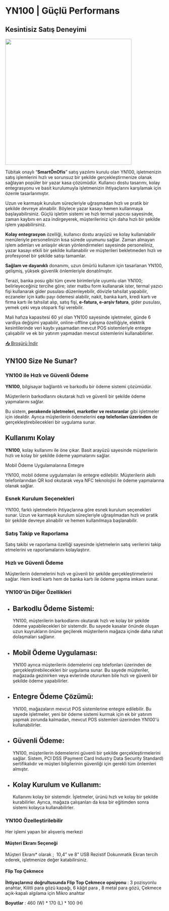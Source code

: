 # YN100 | Güçlü Performans

## Kesintisiz Satış Deneyimi
<img src="/img/enpos/YN100.png" width="400"/>

Tübitak onaylı “**SmartÖnOfis**” satış yazılımı kurulu olan YN100, işletmenizin satış işlemlerini hızlı ve sorunsuz bir şekilde gerçekleştirmenize olanak sağlayan popüler bir yazar kasa çözümüdür. Kullanıcı dostu tasarımı, kolay entegrasyonu ve basit kurulumuyla işletmenizin ihtiyaçlarını karşılamak için özenle tasarlanmıştır.

Uzun ve karmaşık kurulum süreçleriyle uğraşmadan hızlı ve pratik bir şekilde devreye alınabilir. Böylece yazar kasayı hemen kullanmaya başlayabilirsiniz. Güçlü işletim sistemi ve hızlı termal yazıcısı sayesinde, zaman kaybını en aza indirgeyerek, müşterileriniz için daha hızlı bir şekilde işlem yapabilirsiniz.

**Kolay entegrasyon** özelliği, kullanıcı dostu arayüzü ve kolay kullanılabilir menüleriyle personelinizin kısa sürede uyumunu sağlar. Zaman almayan işlem adımları ve anlaşılır ekran yönlendirmeleri sayesinde personeliniz, yazar kasayı etkili bir şekilde kullanabilir ve müşterileri bekletmeden hızlı ve profesyonel bir şekilde satışı tamamlar.

**Sağlam ve dayanıklı** donanımı, uzun ömürlü kullanım için tasarlanan YN100, gelişmiş, yüksek güvenlik önlemleriyle donatılmıştır.

Terazi, banka posu gibi tüm çevre birimleriyle uyumlu olan YN100; belirleyeceğiniz tercihe göre; ister matbu form kullanarak ister, termal yazıcı fişi kullanarak gider pusulası düzenleyebilir, dövizle tahsilat yapabilir, eczaneler için katkı payı ödemesi alabilir, nakit, banka kartı, kredi kartı ve firma kartı ile tahsilat alıp, satış fişi, **e-fatura, e-arşiv fatura**, gider pusulası, yemek çeki veya otopark fişi verebilir.

Mali hafıza kapasitesi 60 yıl olan YN100 sayesinde işletmeler, günde 6 vardiya değişimi yapabilir, online-offline çalışma özelliğiyle, elektrik kesintilerinde veri kaybı yaşamadan mevcut POS sistemleriyle entegre çalışabilir ve ek bir yatırım yapmadan mevcut sistemlerini kullanabilirler.

[📥 Broşürü İndir](https://www.enpos.com.tr/wp-content/uploads/2023/08/YN-100.pdf)


YN100 Size Ne Sunar?
--------------------

### YN100 ile Hızlı ve Güvenli Ödeme

**YN100**, bilgisayar bağlantılı ve barkodlu bir ödeme sistemi çözümüdür.

Müşterilerin barkodlarını okutarak hızlı ve güvenli bir şekilde ödeme yapmalarını sağlar.

Bu sistem, **perakende işletmeleri, marketler ve restoranlar** gibi işletmeler için idealdir. Ayrıca müşterilerin ödemelerini **cep telefonları üzerinden** de gerçekleştirebilecekleri bir uygulama sunar.

Kullanımı Kolay
---------------

**YN100**, kolay kullanımı ile öne çıkar. Basit arayüzü sayesinde müşterilerin hızlı ve kolay bir şekilde ödeme yapmalarını sağlar.

Mobil Ödeme Uygulamalarına Entegre

YN100, mobil ödeme uygulamaları ile entegre edilebilir. Müşterilerin akıllı telefonlarından QR kod okutarak veya NFC teknolojisi ile ödeme yapmalarına olanak sağlar.


### Esnek Kurulum Seçenekleri

YN100, farklı işletmelerin ihtiyaçlarına göre esnek kurulum seçenekleri sunar. Uzun ve karmaşık kurulum süreçleriyle uğraşılmadan hızlı ve pratik bir şekilde devreye alınabilir ve hemen kullanılmaya başlanabilir.


### Satış Takip ve Raporlama

Satış takibi ve raporlama özelliği sayesinde işletmelerin satış verilerini takip etmelerini ve raporlamalarını kolaylaştırır.


### Hızlı ve Güvenli Ödeme

Müşterilerin ödemelerini hızlı ve güvenli bir şekilde gerçekleştirmelerini sağlar. Hem kredi kartı hem de banka kartı ile ödeme yapma imkanı sunar.

### YN100'ün Diğer Özellikleri

*   Barkodlu Ödeme Sistemi:
    -----------------------
    
    YN100, müşterilerin barkodlarını okutarak hızlı ve kolay bir şekilde ödeme yapabilecekleri bir sistemdir. Bu sayede kasalar önünde oluşan uzun kuyrukların önüne geçilerek müşterilerin mağaza içinde daha rahat dolaşmaları sağlanır.
    
*   Mobil Ödeme Uygulaması:
    -----------------------
    
    YN100 ayrıca müşterilerin ödemelerini cep telefonları üzerinden de gerçekleştirebilecekleri bir uygulama sunar. Bu sayede müşteriler, mağazada gezinirken veya evlerinde otururken bile hızlı ve güvenli bir şekilde ödeme yapabilirler.
    
*   Entegre Ödeme Çözümü:
    ---------------------
    
    YN100, mağazaların mevcut POS sistemlerine entegre edilebilir. Bu sayede işletmeler, yeni bir ödeme sistemi kurmak için ek bir yatırım yapmak zorunda kalmadan, mevcut POS sistemleri üzerinden YN100'ü kullanabilirler.
    
*   Güvenli Ödeme:
    --------------
    
    YN100, müşterilerin ödemelerini güvenli bir şekilde gerçekleştirmelerini sağlar. Sistem, PCI DSS (Payment Card Industry Data Security Standard) sertifikalıdır ve müşteri bilgilerinin güvenliği için gerekli tüm önlemleri almıştır.
    
*   Kolay Kurulum ve Kullanım:
    --------------------------
    
    Kullanımı kolay bir sistemdir. İşletmeler, ürünü hızlı ve kolay bir şekilde kurabilirler. Ayrıca, mağaza çalışanları da kısa bir eğitimden sonra sistemi kolayca kullanabilirler.
    

### YN100 Özelleştirilebilir

Her işlemi yapan bir alışveriş merkezi

#### Müşteri Ekranı Seçeneği

Müşteri Ekranı\* olarak ;  10,4” ve 8” USB Rezistif Dokunmatik Ekran tercih ederek, işletmenize değer katabilirsiniz.

#### Flip Top Çekmece

**İhtiyaçlarınız doğrultusunda Flip Top Çekmece opsiyonu** : 3 pozisyonlu anahtar, Kilitli para gözü kapağı, 6 kâğıt para , 8 metal para gözü, Çekmece açık-kapalı algılama için Mikro anahtar  

**Boyutlar** : 460 (W) \* 170 (L) \* 100 (H)